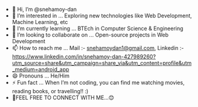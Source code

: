 - 👋 Hi, I’m @snehamoy-dan
- 👀 I’m interested in ... Exploring new technologies like Web Development, Machine Learning, etc
- 🌱 I’m currently learning ... BTEch in Computer Science & Engineering
- 💞️ I’m looking to collaborate on ... Open-source projects in Web Development
- 📫 How to reach me ... Mail :- snehamoydan1@gmail.com, Linkedin :- https://www.linkedin.com/in/snehamoy-dan-427989260?utm_source=share&utm_campaign=share_via&utm_content=profile&utm_medium=android_app
- 😄 Pronouns ... He/Him
- ⚡ Fun fact ... When I’m not coding, you can find me watching movies, reading books, or travelling!! :)
- 🤘FEEL FREE TO CONNECT WITH ME...😊

<!---
snehamoy-dan/snehamoy-dan is a ✨ special ✨ repository because its `README.md` (this file) appears on your GitHub profile.
You can click the Preview link to take a look at your changes.
--->
